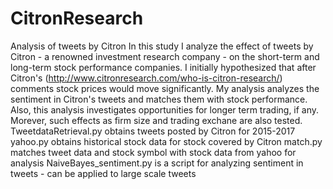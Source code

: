 # CitronResearch
Analysis of tweets by Citron
In this study I analyze the effect of tweets by Citron - a renowned investment research company - on the short-term and long-term stock performance companies. I initially hypothesized that after Citron's (http://www.citronresearch.com/who-is-citron-research/) comments stock prices would move significantly. My analysis analyzes the sentiment in Citron's tweets and matches them with stock performance. Also, this analysis investigates opportunities for longer term trading, if any. Morever, such effects as firm size and trading exchane are also tested.
TweetdataRetrieval.py obtains tweets posted by Citron for 2015-2017
yahoo.py obtains historical stock data for stock covered by Citron
match.py matches tweet data and stock symbol with stock data from yahoo for analysis
NaiveBayes_sentiment.py is a script for analyzing sentiment in tweets - can be applied to large scale tweets
